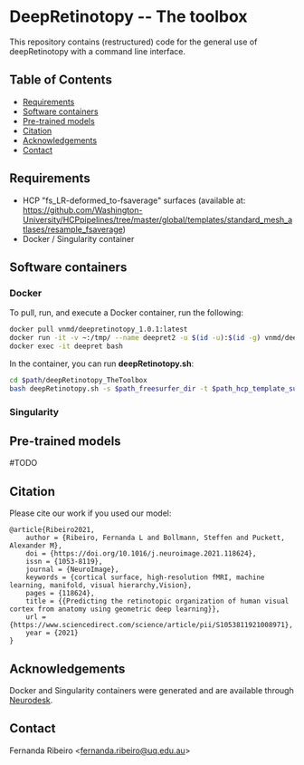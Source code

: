 # DeepRetinotopy -- The toolbox
This repository contains (restructured) code for the general use of deepRetinotopy with a command line interface.

## Table of Contents
* [Requirements](#installation-and-requirements)
* [Software containers](#software-containers)
* [Pre-trained models](#pre-trained-models)
* [Citation](#citation)
* [Acknowledgements](#acknowledgements)
* [Contact](#contact)

## Requirements 

- HCP "fs_LR-deformed_to-fsaverage" surfaces (available at: https://github.com/Washington-University/HCPpipelines/tree/master/global/templates/standard_mesh_atlases/resample_fsaverage)
- Docker / Singularity container

## Software containers

### Docker
To pull, run, and execute a Docker container, run the following:

```bash
docker pull vnmd/deepretinotopy_1.0.1:latest
docker run -it -v ~:/tmp/ --name deepret2 -u $(id -u):$(id -g) vnmd/deepretinotopy_1.0.1:latest
docker exec -it deepret bash
```

In the container, you can run **deepRetinotopy.sh**: 
```bash
cd $path/deepRetinotopy_TheToolbox
bash deepRetinotopy.sh -s $path_freesurfer_dir -t $path_hcp_template_surfaces -d $dataset_name
```
### Singularity


## Pre-trained models

#TODO

## Citation

Please cite our work if you used our model:

	@article{Ribeiro2021,
		author = {Ribeiro, Fernanda L and Bollmann, Steffen and Puckett, Alexander M},
		doi = {https://doi.org/10.1016/j.neuroimage.2021.118624},
		issn = {1053-8119},
		journal = {NeuroImage},
		keywords = {cortical surface, high-resolution fMRI, machine learning, manifold, visual hierarchy,Vision},
		pages = {118624},
		title = {{Predicting the retinotopic organization of human visual cortex from anatomy using geometric deep learning}},
		url = {https://www.sciencedirect.com/science/article/pii/S1053811921008971},
		year = {2021}
	}

## Acknowledgements

Docker and Singularity containers were generated and are available through [Neurodesk](https://www.neurodesk.org/). 

## Contact
Fernanda Ribeiro <[fernanda.ribeiro@uq.edu.au](fernanda.ribeiro@uq.edu.au)>
